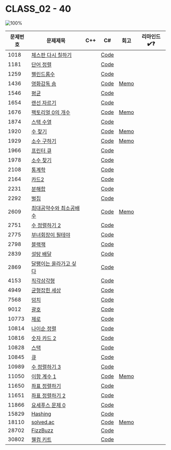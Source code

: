 # CLASS_02 - 40

![100%](https://progress-bar.xyz/40/?scale=40&title=progress&width=500&color=babaca&suffix=/40)

| 문제번호 | 문제제목                                       | C++ | C#  | 회고 | 리마인드✔️❓ |
| -------- | ---------------------------------------------- | --- | --- | ---- | ------------ |
| 1018     | [체스판 다시 칠하기](https://boj.kr/1018)      |     | [Code](../Baekjoon/Silver/1018.cs) |      |              |
| 1181     | [단어 정렬](https://boj.kr/1181)               |     | [Code](../Baekjoon/Silver/1181.cs) |      |              |
| 1259     | [팰린드롬수](https://boj.kr/1259)              |     | [Code](../Baekjoon/Bronze/1259.cs) |      |              |
| 1436     | [영화감독 숌](https://boj.kr/1436)             |     | [Code](../Baekjoon/Silver/1436.cs) | [Memo](../Baekjoon/Silver/1436.md) |              |
| 1546     | [평균](https://boj.kr/1546)                    |     | [Code](../Baekjoon/Bronze/1546.cs) |      |              |
| 1654     | [랜선 자르기](https://boj.kr/1654)             |     | [Code](../Baekjoon/Silver/1654.cs) |      |              |
| 1676     | [팩토리얼 0의 개수](https://boj.kr/1676)       |     | [Code](../Baekjoon/Silver/1676.cs) | [Memo](../Baekjoon/Silver/1676.md) |              |
| 1874     | [스택 수열](https://boj.kr/1874)               |     | [Code](../Baekjoon/Silver/1874.cs) |      |              |
| 1920     | [수 찾기](https://boj.kr/1920)                 |     | [Code](../Baekjoon/Silver/1920.cs) | [Memo](../Baekjoon/Silver/1920.md) |              |
| 1929     | [소수 구하기](https://boj.kr/1929)             |     | [Code](../Baekjoon/Silver/1929.cs) | [Memo](../Baekjoon/Silver/1929.md) |              |
| 1966     | [프린터 큐](https://boj.kr/1966)               |     | [Code](../Baekjoon/Silver/1966.cs) |      |              |
| 1978     | [소수 찾기](https://boj.kr/1978)               |     | [Code](../Baekjoon/Bronze/1978.cs) |      |              |
| 2108     | [통계학](https://boj.kr/2108)                  |     | [Code](../Baekjoon/Silver/2108.cs) |      |              |
| 2164     | [카드2](https://boj.kr/2164)                   |     | [Code](../Baekjoon/Silver/2164.cs) |      |              |
| 2231     | [분해합](https://boj.kr/2231)                  |     | [Code](../Baekjoon/Bronze/2231.cs) |      |              |
| 2292     | [벌집](https://boj.kr/2292)                    |     | [Code](../Baekjoon/Bronze/2292.cs) |      |              |
| 2609     | [최대공약수와 최소공배수](https://boj.kr/2609) |     | [Code](../Baekjoon/Bronze/2609.cs) | [Memo](../Baekjoon/Bronze/2609.md) |              |
| 2751     | [수 정렬하기 2](https://boj.kr/2751)           |     | [Code](../Baekjoon/Silver/2751.cs) |      |              |
| 2775     | [부녀회장이 될테야](https://boj.kr/2775)       |     | [Code](../Baekjoon/Bronze/2775.cs) |      |              |
| 2798     | [블랙잭](https://boj.kr/2798)                  |     | [Code](../Baekjoon/Bronze/2798.cs) |      |              |
| 2839     | [설탕 배달](https://boj.kr/2839)               |     | [Code](../Baekjoon/Silver/2839.cs) |      |              |
| 2869     | [달팽이는 올라가고 싶다](https://boj.kr/2869)  |     | [Code](../Baekjoon/Bronze/2869.cs) |      |              |
| 4153     | [직각삼각형](https://boj.kr/4153)              |     | [Code](../Baekjoon/Bronze/4153.cs) |      |              |
| 4949     | [균형잡힌 세상](https://boj.kr/4949)           |     | [Code](../Baekjoon/Silver/4949.cs) |      |              |
| 7568     | [덩치](https://boj.kr/7568)                    |     | [Code](../Baekjoon/Silver/7568.cs) |      |              |
| 9012     | [괄호](https://boj.kr/9012)                    |     | [Code](../Baekjoon/Silver/9012.cs) |      |              |
| 10773    | [제로](https://boj.kr/10773)                   |     | [Code](../Baekjoon/Silver/10773.cs) |      |              |
| 10814    | [나이순 정렬](https://boj.kr/10814)            |     | [Code](../Baekjoon/Silver/10814.cs) |      |              |
| 10816    | [숫자 카드 2](https://boj.kr/10816)            |     | [Code](../Baekjoon/Silver/10816.cs) |      |              |
| 10828    | [스택](https://boj.kr/10828)                   |     | [Code](../Baekjoon/Silver/10828.cs) |      |              |
| 10845    | [큐](https://boj.kr/10845)                     |     | [Code](../Baekjoon/Silver/10845.cs) |      |              |
| 10989    | [수 정렬하기 3](https://boj.kr/10989)          |     | [Code](../Baekjoon/Bronze/10989.cs) |      |              |
| 11050    | [이항 계수 1](https://boj.kr/11050)            |     | [Code](../Baekjoon/Bronze/11050.cs) | [Memo](../Baekjoon/Bronze/11050.md) |              |
| 11650    | [좌표 정렬하기](https://boj.kr/11650)          |     | [Code](../Baekjoon/Silver/11650.cs) |      |              |
| 11651    | [좌표 정렬하기 2](https://boj.kr/11651)        |     | [Code](../Baekjoon/Silver/11651.cs) |      |              |
| 11866    | [요세푸스 문제 0](https://boj.kr/11866)        |     | [Code](../Baekjoon/Silver/11866.cs) |      |              |
| 15829    | [Hashing](https://boj.kr/15829)                |     | [Code](../Baekjoon/Bronze/15829.cs) |      |              |
| 18110    | [solved.ac](https://boj.kr/18110)              |     | [Code](../Baekjoon/Silver/18110.cs) | [Memo](../Baekjoon/Silver/18110.md) |              |
| 28702    | [FizzBuzz](https://boj.kr/28702)               |     | [Code](../Baekjoon/Bronze/28702.cs) |      |              |
| 30802    | [웰컴 키트](https://boj.kr/30802)              |     | [Code](../Baekjoon/Bronze/30802.cs) |      |              |
